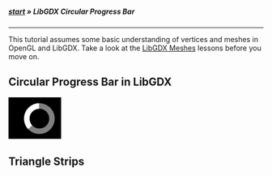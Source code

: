 ##### [start](https://github.com/mattdesl/lwjgl-basics/wiki) » LibGDX Circular Progress Bar

***

This tutorial assumes some basic understanding of vertices and meshes in OpenGL and LibGDX. Take a look at the [LibGDX Meshes](LibGDX-Meshes) lessons before you move on. 

## Circular Progress Bar in LibGDX

![Image](images/XJzEeP8.png)

## Triangle Strips